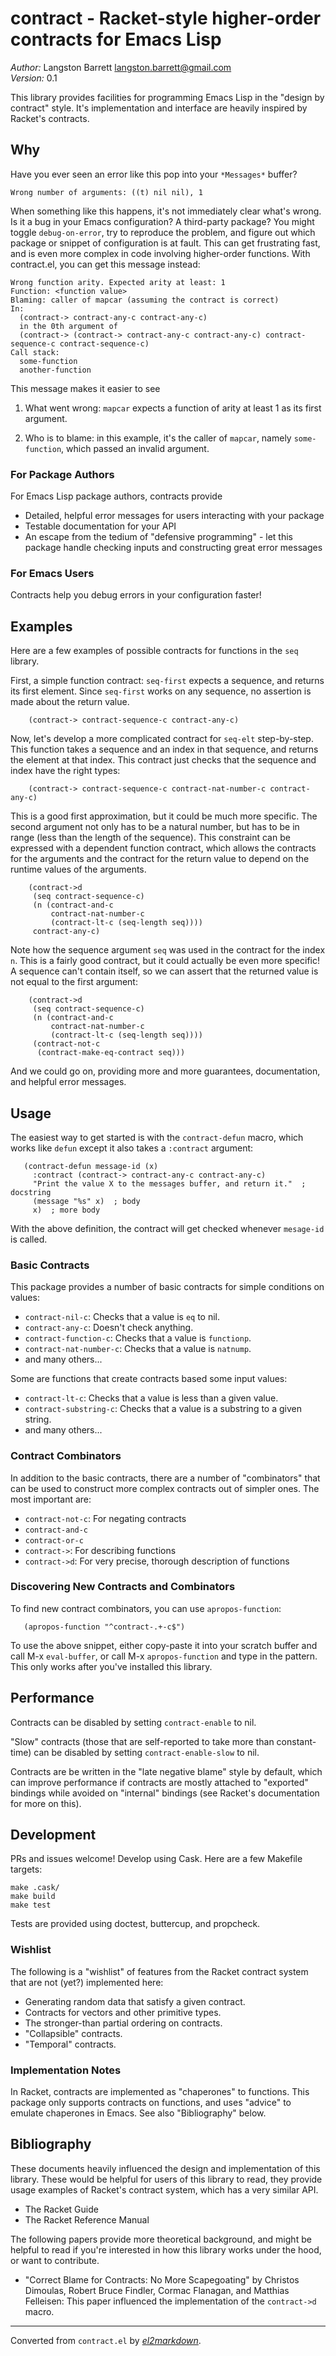 # contract - Racket-style higher-order contracts for Emacs Lisp

*Author:* Langston Barrett <langston.barrett@gmail.com><br>
*Version:* 0.1<br>

This library provides facilities for programming Emacs Lisp in the "design by
contract" style.  It's implementation and interface are heavily inspired by
Racket's contracts.

## Why

Have you ever seen an error like this pop into your `*Messages*` buffer?

    Wrong number of arguments: ((t) nil nil), 1

When something like this happens, it's not immediately clear what's wrong. Is
it a bug in your Emacs configuration? A third-party package? You might toggle
`debug-on-error`, try to reproduce the problem, and figure out which package
or snippet of configuration is at fault. This can get frustrating fast, and
is even more complex in code involving higher-order functions. With
contract.el, you can get this message instead:

    Wrong function arity. Expected arity at least: 1
    Function: <function value>
    Blaming: caller of mapcar (assuming the contract is correct)
    In:
      (contract-> contract-any-c contract-any-c)
      in the 0th argument of
      (contract-> (contract-> contract-any-c contract-any-c) contract-sequence-c contract-sequence-c)
    Call stack:
      some-function
      another-function

This message makes it easier to see

1. What went wrong: `mapcar` expects a function of arity at least 1 as its
   first argument.

2. Who is to blame: in this example, it's the caller of `mapcar`, namely
   `some-function`, which passed an invalid argument.

### For Package Authors

For Emacs Lisp package authors, contracts provide

* Detailed, helpful error messages for users interacting with your package
* Testable documentation for your API
* An escape from the tedium of "defensive programming" - let this package
  handle checking inputs and constructing great error messages

### For Emacs Users

Contracts help you debug errors in your configuration faster!

## Examples

Here are a few examples of possible contracts for functions in the `seq`
library.

First, a simple function contract: `seq-first` expects a sequence, and
returns its first element. Since `seq-first` works on any sequence, no
assertion is made about the return value.

        (contract-> contract-sequence-c contract-any-c)

Now, let's develop a more complicated contract for `seq-elt` step-by-step.
This function takes a sequence and an index in that sequence, and returns the
element at that index. This contract just checks that the sequence and index
have the right types:

        (contract-> contract-sequence-c contract-nat-number-c contract-any-c)

This is a good first approximation, but it could be much more specific. The
second argument not only has to be a natural number, but has to be in range
(less than the length of the sequence). This constraint can be expressed with
a dependent function contract, which allows the contracts for the arguments
and the contract for the return value to depend on the runtime values of the
arguments.

        (contract->d
         (seq contract-sequence-c)
         (n (contract-and-c
             contract-nat-number-c
             (contract-lt-c (seq-length seq))))
         contract-any-c)

Note how the sequence argument `seq` was used in the contract for the index
`n`. This is a fairly good contract, but it could actually be even more
specific! A sequence can't contain itself, so we can assert that the returned
value is not equal to the first argument:

        (contract->d
         (seq contract-sequence-c)
         (n (contract-and-c
             contract-nat-number-c
             (contract-lt-c (seq-length seq))))
         (contract-not-c
          (contract-make-eq-contract seq)))

And we could go on, providing more and more guarantees, documentation, and
helpful error messages.

## Usage

The easiest way to get started is with the `contract-defun` macro, which
works like `defun` except it also takes a `:contract` argument:

       (contract-defun message-id (x)
         :contract (contract-> contract-any-c contract-any-c)
         "Print the value X to the messages buffer, and return it."  ; docstring
         (message "%s" x)  ; body
         x)  ; more body

With the above definition, the contract will get checked whenever `mesage-id`
is called.

### Basic Contracts

This package provides a number of basic contracts for simple conditions on
values:

* `contract-nil-c`: Checks that a value is `eq` to nil.
* `contract-any-c`: Doesn't check anything.
* `contract-function-c`: Checks that a value is `functionp`.
* `contract-nat-number-c`: Checks that a value is `natnump`.
* and many others...

Some are functions that create contracts based some input values:

* `contract-lt-c`: Checks that a value is less than a given value.
* `contract-substring-c`: Checks that a value is a substring to a given string.
* and many others...

### Contract Combinators

In addition to the basic contracts, there are a number of "combinators" that
can be used to construct more complex contracts out of simpler ones. The most
important are:

* `contract-not-c`: For negating contracts
* `contract-and-c`
* `contract-or-c`
* `contract->`: For describing functions
* `contract->d`: For very precise, thorough description of functions

### Discovering New Contracts and Combinators

To find new contract combinators, you can use `apropos-function`:

       (apropos-function "^contract-.+-c$")

To use the above snippet, either copy-paste it into your scratch buffer and
call M-x `eval-buffer`, or call M-x `apropos-function` and type in the
pattern. This only works after you've installed this library.

## Performance

Contracts can be disabled by setting `contract-enable` to nil.

"Slow" contracts (those that are self-reported to take more than
constant-time) can be disabled by setting `contract-enable-slow` to nil.

Contracts are be written in the "late negative blame" style by default, which
can improve performance if contracts are mostly attached to "exported"
bindings while avoided on "internal" bindings (see Racket's documentation for
more on this).

## Development

PRs and issues welcome! Develop using Cask. Here are a few Makefile targets:

    make .cask/
    make build
    make test

Tests are provided using doctest, buttercup, and propcheck.

### Wishlist

The following is a "wishlist" of features from the Racket contract system
that are not (yet?) implemented here:

* Generating random data that satisfy a given contract.
* Contracts for vectors and other primitive types.
* The stronger-than partial ordering on contracts.
* "Collapsible" contracts.
* "Temporal" contracts.

### Implementation Notes

In Racket, contracts are implemented as "chaperones" to functions.  This
package only supports contracts on functions, and uses "advice" to emulate
chaperones in Emacs.  See also "Bibliography" below.

## Bibliography

These documents heavily influenced the design and implementation of this
library.  These would be helpful for users of this library to read, they
provide usage examples of Racket's contract system, which has a very similar
API.

* The Racket Guide
* The Racket Reference Manual

The following papers provide more theoretical background, and might be
helpful to read if you're interested in how this library works under the
hood, or want to contribute.

* "Correct Blame for Contracts: No More Scapegoating" by Christos Dimoulas,
  Robert Bruce Findler, Cormac Flanagan, and Matthias Felleisen: This paper
  influenced the implementation of the `contract->d` macro.


---
Converted from `contract.el` by [*el2markdown*](https://github.com/Lindydancer/el2markdown).

